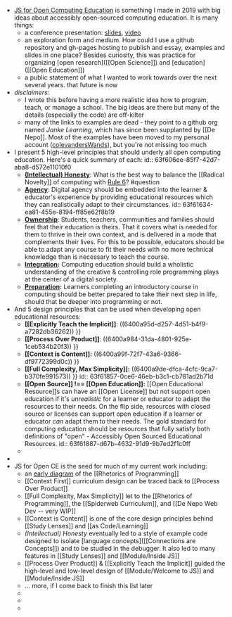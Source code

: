 - [JS for Open Computing Education](https://github.com/colevandersWands/fosdem-2019) is something I made in 2019 with big ideas about accessibly open-sourced computing education. It is many things:
  - a conference presentation: [slides](https://github.com/colevandersWands/fosdem-2019), [video](https://video.fosdem.org/2019/H.1308/js_teaching_tool.mp4)
  - an exploration form and medium. How could I use a github repository and gh-pages hosting to publish and essay, examples and slides in one place? Besides curiosity, this was practice for organizing [open research]([[Open Science]]) and [education]([[Open Education]])
  - a public statement of what I wanted to work towards over the next several years. that future is now
- _disclaimers_:
  - I wrote this before having a more realistic idea how to program, teach, or manage a school. The big ideas are there but many of the details (especially the code) are off-kilter
  - many of the links to examples are dead - they point to a github org named _Janke Learning_, which has since been supplanted by [[De Nepo]]. Most of the examples have been moved to my personal account ([colevandersWands](https://github.com/colevandersWands)), but you're not missing too much
- I present 5 high-level principles that should underly all open computing education. Here's a quick summary of each:
  id:: 63f606ee-85f7-42d7-aba8-d572e11010f0
  - **[(Intellectual) Honesty](https://github.com/colevandersWands/fosdem-2019#honesty)**: What is the best way to balance the [[Radical Novelty]] of computing with [Rule 6](<((31d213a3-c0b5-42a0-8a14-4c7fee04a285))>)? #question
  - **[Agency](https://github.com/colevandersWands/fosdem-2019#honesty)**: Digital agency should be embedded into the learner & educator's experience by providing educational resources which they can realistically adapt to their circumstances.
    id:: 63f61634-ea81-455e-8194-ff85e62f8b19
  - **[Ownership](https://github.com/colevandersWands/fosdem-2019#ownership)**: Students, teachers, communities and families should feel that their education is theirs. That it covers what is needed for them to thrive in their own context, and is delivered in a mode that complements their lives. For this to be possible, educators should be able to adapt any course to fit their needs with no more technical knowledge than is necessary to teach the course.
  - **[Integration](https://github.com/colevandersWands/fosdem-2019#integ-ration):** Computing education should build a wholistic understanding of the creative & controlling role programming plays at the center of a digital society.
  - **[Preparation](https://github.com/colevandersWands/fosdem-2019#preparation):** Learners completing an introductory course in computing should be better prepared to take their next step in life, should that be deeper into programming or not.
- And 5 design principles that can be used when developing open educational resources:
  - **[[Explicitly Teach the Implicit]]**: ((6400a95d-d257-4d51-b4f9-a7282db36262)) }}
  - **[[Process Over Product]]**: ((6400a984-31da-4801-925e-1ceb534b20f3)) }}
  - **[[Context is Content]]:** ((6400a99f-72f7-43a6-9366-df9772399d0c)) }}
  - **[[Full Complexity, Max Simplicity]]:** ((6400a9de-dfca-4cfc-9ca7-b370fe991573)) }}
    id:: 63f61857-0ce6-46eb-b3c1-cb781ad2b71d
  - **[[Open Source]] !== [[Open Education]]:** [[Open Educational Resource]]s can have an [[Open License]] but not support open education if it's _unrealistic_ for a learner or educator to adapt the resources to their needs. On the flip side, resources with closed source or licenses can support open education if a learner or educator _can_ adapt them to their needs. The gold standard for computing education should be resources that fully satisfy both definitions of "open" - Accessibly Open Sourced Educational Resources.
    id:: 63f61887-d67b-4632-91d9-9b7ed2f1c0ff
  -
-
- JS for Open CE is the seed for much of my current work including:
  - an [early diagram](https://github.com/colevandersWands/fosdem-2019/blob/master/rhetorical-situation.png) of the [[Rhetorics of Programming]]
  - [[Context First]] curriculum design can be traced back to [[Process Over Product]]
  - [[Full Complexity, Max Simplicity]] let to the [[Rhetorics of Programming]], the [[Spiderweb Curriculum]], and [[De Nepo Web Dev -- very WIP]]
  - [[Context is Content]] is one of the core design principles behind [[Study Lenses]] and [[as Code/Learning]]
  - _(Intellectual) Honesty_ eventually led to a style of example code designed to isolate [language concepts]([[Connections are Concepts]]) and to be studied in the debugger. It also led to many features in [[Study Lenses]] and [[Module/Inside JS]]
  - [[Process Over Product]] & [[Explicitly Teach the Implicit]] guided the high-level and low-level design of [[Module/Welcome to JS]] and [[Module/Inside JS]]
  - ... more, if I come back to finish this list later
  -
  -
  -
